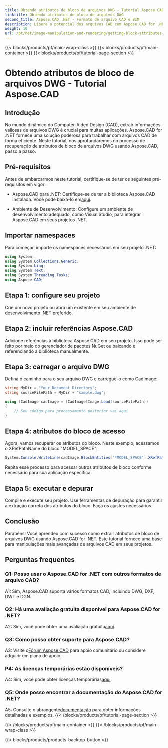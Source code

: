 ```yaml
---
title: Obtendo atributos de bloco de arquivos DWG - Tutorial Aspose.CAD
linktitle: Obtendo atributos de bloco de arquivos DWG
second_title: Aspose.CAD .NET - Formato de arquivo CAD e BIM
description: Libere o potencial dos arquivos CAD com Aspose.CAD for .NET. Extraia atributos de bloco sem esforço.
weight: 10
url: /pt/net/image-manipulation-and-rendering/getting-block-attributes-from-dwg/
---
```


{{< blocks/products/pf/main-wrap-class >}}
{{< blocks/products/pf/main-container >}}
{{< blocks/products/pf/tutorial-page-section >}}

# Obtendo atributos de bloco de arquivos DWG - Tutorial Aspose.CAD

## Introdução

No mundo dinâmico do Computer-Aided Design (CAD), extrair informações valiosas de arquivos DWG é crucial para muitas aplicações. Aspose.CAD for .NET fornece uma solução poderosa para trabalhar com arquivos CAD de forma eficiente. Neste tutorial, nos aprofundaremos no processo de recuperação de atributos de bloco de arquivos DWG usando Aspose.CAD, passo a passo.

## Pré-requisitos

Antes de embarcarmos neste tutorial, certifique-se de ter os seguintes pré-requisitos em vigor:

-  Aspose.CAD para .NET: Certifique-se de ter a biblioteca Aspose.CAD instalada. Você pode baixá-lo em[aqui](https://releases.aspose.com/cad/net/).

- Ambiente de Desenvolvimento: Configure um ambiente de desenvolvimento adequado, como Visual Studio, para integrar Aspose.CAD em seus projetos .NET.

## Importar namespaces

Para começar, importe os namespaces necessários em seu projeto .NET:

```csharp
using System;
using System.Collections.Generic;
using System.Linq;
using System.Text;
using System.Threading.Tasks;
using Aspose.CAD;
```

## Etapa 1: configure seu projeto

Crie um novo projeto ou abra um existente em seu ambiente de desenvolvimento .NET preferido.

## Etapa 2: incluir referências Aspose.CAD

Adicione referências à biblioteca Aspose.CAD em seu projeto. Isso pode ser feito por meio do gerenciador de pacotes NuGet ou baixando e referenciando a biblioteca manualmente.

## Etapa 3: carregar o arquivo DWG

Defina o caminho para o seu arquivo DWG e carregue-o como CadImage:

```csharp
string MyDir = "Your Document Directory";
string sourceFilePath = MyDir + "sample.dwg";

using (CadImage cadImage = (CadImage)Image.Load(sourceFilePath))
{
    // Seu código para processamento posterior vai aqui
}
```

## Etapa 4: atributos do bloco de acesso

Agora, vamos recuperar os atributos do bloco. Neste exemplo, acessamos o XRefPathName do bloco "MODEL_SPACE":

```csharp
System.Console.WriteLine(cadImage.BlockEntities["*MODEL_SPACE"].XRefPathName);
```

Repita esse processo para acessar outros atributos de bloco conforme necessário para sua aplicação específica.

## Etapa 5: executar e depurar

Compile e execute seu projeto. Use ferramentas de depuração para garantir a extração correta dos atributos do bloco. Faça os ajustes necessários.

## Conclusão

Parabéns! Você aprendeu com sucesso como extrair atributos de bloco de arquivos DWG usando Aspose.CAD for .NET. Este tutorial fornece uma base para manipulações mais avançadas de arquivos CAD em seus projetos.

## Perguntas frequentes

### Q1: Posso usar o Aspose.CAD for .NET com outros formatos de arquivo CAD?

A1: Sim, Aspose.CAD suporta vários formatos CAD, incluindo DWG, DXF, DWT e DGN.

### Q2: Há uma avaliação gratuita disponível para Aspose.CAD for .NET?

 A2: Sim, você pode obter uma avaliação gratuita[aqui](https://releases.aspose.com/).

### Q3: Como posso obter suporte para Aspose.CAD?

 A3: Visite o[Fórum Aspose.CAD](https://forum.aspose.com/c/cad/19) para apoio comunitário ou considere adquirir um plano de apoio.

### P4: As licenças temporárias estão disponíveis?

 A4: Sim, você pode obter licenças temporárias[aqui](https://purchase.aspose.com/temporary-license/).

### Q5: Onde posso encontrar a documentação do Aspose.CAD for .NET?

 A5: Consulte o abrangente[documentação](https://reference.aspose.com/cad/net/) para obter informações detalhadas e exemplos.
{{< /blocks/products/pf/tutorial-page-section >}}

{{< /blocks/products/pf/main-container >}}
{{< /blocks/products/pf/main-wrap-class >}}

{{< blocks/products/products-backtop-button >}}
